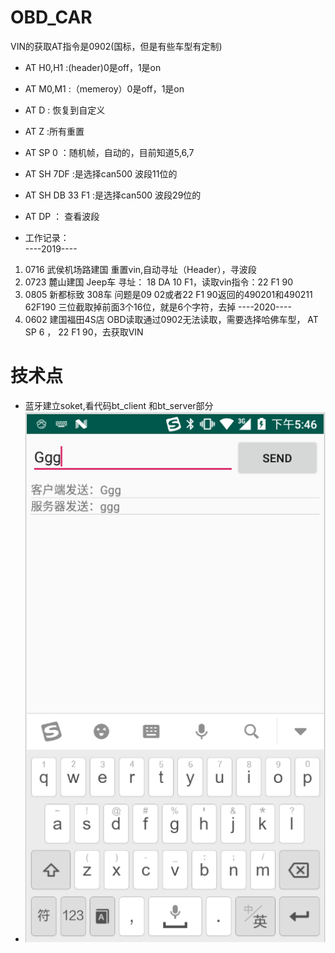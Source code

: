 # OBD_CAR
 VIN的获取AT指令是0902(国标，但是有些车型有定制)
 
 
* AT H0,H1 :(header)0是off，1是on
* AT M0,M1 :（memeroy）0是off，1是on
* AT D : 恢复到自定义
* AT Z  :所有重置
* AT SP 0 ：随机帧，自动的，目前知道5,6,7
* AT SH 7DF  :是选择can500 波段11位的
* AT SH DB 33 F1 :是选择can500 波段29位的
* AT DP ： 查看波段

* 工作记录：  
----2019----  
1. 0716 武侯机场路建国  重置vin,自动寻址（Header），寻波段
2. 0723 麓山建国 Jeep车 寻址： 18 DA 10 F1，读取vin指令：22 F1 90
3. 0805 新都标致 308车  问题是09 02或者22 F1 90返回的490201和490211 62F190 三位截取掉前面3个16位，就是6个字符，去掉
----2020----  
1. 0602 建国福田4S店  OBD读取通过0902无法读取，需要选择哈佛车型， AT SP 6 ， 22 F1 90，去获取VIN

# 技术点
 *  蓝牙建立soket,看代码bt_client 和bt_server部分
 *  ![image](https://github.com/laiyuchenrushuang/OBD_CAR/blob/master/lizi.png)
 
 
